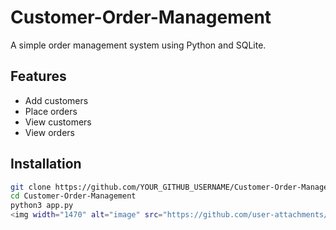 # Customer-Order-Management
A simple order management system using Python and SQLite.

## Features
- Add customers
- Place orders
- View customers
- View orders

## Installation
```sh
git clone https://github.com/YOUR_GITHUB_USERNAME/Customer-Order-Management.git
cd Customer-Order-Management
python3 app.py
<img width="1470" alt="image" src="https://github.com/user-attachments/assets/0b15aba8-d61a-4835-aea5-7ad472cdadef" />
